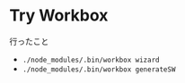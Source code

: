 # Try Workbox

行ったこと

- `./node_modules/.bin/workbox wizard`
- `./node_modules/.bin/workbox generateSW`
